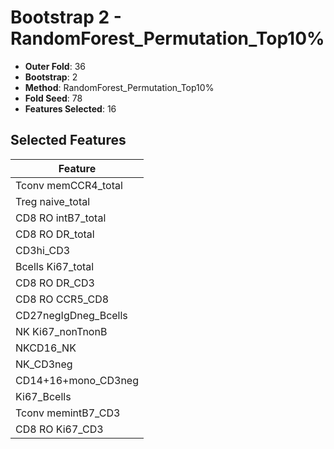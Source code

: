 # Bootstrap 2 - RandomForest_Permutation_Top10%

- **Outer Fold**: 36
- **Bootstrap**: 2
- **Method**: RandomForest_Permutation_Top10%
- **Fold Seed**: 78
- **Features Selected**: 16

## Selected Features

| Feature |
|---------|
| Tconv memCCR4_total |
| Treg naive_total |
| CD8 RO intB7_total |
| CD8 RO DR_total |
| CD3hi_CD3 |
| Bcells Ki67_total |
| CD8 RO DR_CD3 |
| CD8 RO CCR5_CD8 |
| CD27negIgDneg_Bcells |
| NK Ki67_nonTnonB |
| NKCD16_NK |
| NK_CD3neg |
| CD14+16+mono_CD3neg |
| Ki67_Bcells |
| Tconv memintB7_CD3 |
| CD8  RO Ki67_CD3 |
